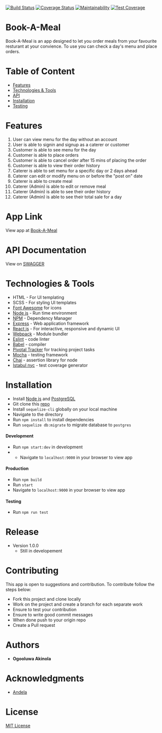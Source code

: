 
[![Build Status](https://travis-ci.org/rovilay/Book-A-Meal.svg?branch=develop)](https://travis-ci.org/rovilay/Book-A-Meal)
[![Coverage Status](https://coveralls.io/repos/github/rovilay/Book-A-Meal/badge.svg?branch=develop)](https://coveralls.io/github/rovilay/Book-A-Meal?branch=develop)
[![Maintainability](https://api.codeclimate.com/v1/badges/636939475b3c8d1d52c7/maintainability)](https://codeclimate.com/github/rovilay/Book-A-Meal/maintainability)
[![Test Coverage](https://api.codeclimate.com/v1/badges/636939475b3c8d1d52c7/test_coverage)](https://codeclimate.com/github/rovilay/Book-A-Meal/test_coverage)

# Book-A-Meal
Book-A-Meal is an app designed to let you order meals from your favourite resturant at your convience. To use you can check a day's menu and place orders.

# Table of Content
* [Features](features)
* [Technologies & Tools](#technologies-&-tools)
* [API](#api-documentation)
* [Installation](#installation)
* [Testing](#testing)

# Features
1. User can view menu for the day without an account
2. User is able to signin and signup as a caterer or customer
3. Customer is able to see menu for the day
4. Customer is able to place orders
5. Customer is able to cancel order after 15 mins of placing the order
6. Customer is able to view their order history
7. Caterer is able to set menu for a specific day or 2 days ahead
8. Caterer can edit or modify menu on or before the "post on" date
9. Caterer is able to create meal
10. Caterer (Admin) is able to edit or remove meal
11. Caterer (Admin) is able to see their order history
12. Caterer (Admin) is able to see their total sale for a day

# App Link
View app at [Book-A-Meal](https://book-me-a-meal.herokuapp.com/)

# API Documentation
View on [SWAGGER](https://book-me-a-meal.herokuapp.com/api/v1/api-docs)


# Technologies & Tools
* HTML - For UI templating
* SCSS - For styling UI templates
* [Font Awesome](https://fontawesome.com/) for icons
* [Node js](https://nodejs.org/en/) - Run time environment
* [NPM](https://www.npmjs.com/) - Dependency Manager
* [Express](https://expressjs.com/) - Web application framework
* [React js](https://reactjs.org/) - For interactive, responsive and dynamic UI
* [Webpack](https://webpack.js.org/) - Module bundler
* [Eslint](https://eslint.org/) - code linter
* [Babel](http://babeljs.io/) - compiler
* [Pivotal Tracker](https://www.pivotaltracker.com/n/projects/2165680) for tracking project tasks
* [Mocha](https://mochajs.org/) - testing framework
* [Chai](http://www.chaijs.com/) - assertion library for node
* [Istabul nyc](https://istanbul.js.org/) - test coverage generator

# Installation
* Install [Node js](https://nodejs.org/en/) and [PostgreSQL](https://www.postgresql.org/)
* Git clone this [repo](https://github.com/rovilay/Book-A-Meal.git)
* Install ```sequelize-cli``` globally on your local machine
* Navigate to the directory
* Run ```npm install``` to install dependencies
* Run ```sequelize db:migrate``` to migrate database to ```postgres```

#### Development
* Run ```npm start:dev``` in development
* * Navigate to ```localhost:9000``` in your browser to view app

#### Production
* Run ```npm build```
* Run ```start```
* Navigate to ```localhost:9000``` in your browser to view app

#### Testing
* Run ```npm run test```


# Release
* Version 1.0.0
  * Still in developement

# Contributing
This app is open to suggestions and contribution. To contribute follow the steps below:
* Fork this project and clone locally
* Work on the project and create a branch for each separate work
* Ensure to test your contribution
* Ensure to write good commit messages
* When done push to your origin repo
* Create a Pull request

# Authors
* **Ogooluwa Akinola**

# Acknowledgments
* [Andela](https://andela.com/)

# License
  [MIT License](https://opensource.org/licenses/MIT)
